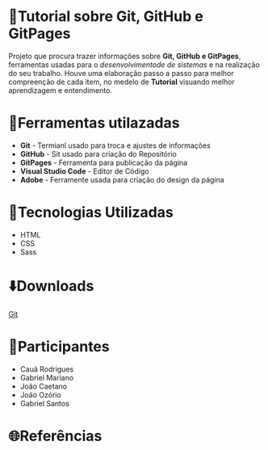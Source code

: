 # :page_facing_up:Tutorial sobre Git, GitHub e GitPages

Projeto que procura trazer informações sobre **Git, GitHub e GitPages**, ferramentas usadas para o *desenvolvimentode de sistemas* e na realização do seu trabalho. Houve uma elaboração passo a passo para melhor compreenção de cada item, no medelo de **Tutorial** visuando melhor aprendizagem e entendimento.

# :wrench:Ferramentas utilazadas
* **Git** - Termianl usado para troca e ajustes de informações
* **GitHub** - Sit usado para criação do Repositório
* **GitPages** - Ferramenta para publicação da página
* **Visual Studio Code** - Editor de Código
* **Adobe** - Ferramente usada para criação do design da página

# :memo:Tecnologias Utilizadas
* HTML
* CSS
* Sass

# :arrow_down:Downloads

[Git](https://git-scm.com/downloads)

# :busts_in_silhouette:Participantes
* Cauã Rodrigues
* Gabriel Mariano
* João Caetano
* João Ozório
* Gabriel Santos

# :globe_with_meridians:Referências

